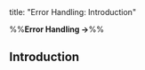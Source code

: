 <frontmatter>
title: "Error Handling: Introduction"
</frontmatter>

<link rel="stylesheet" href="{{baseUrl}}/css/textbook.css">

<div class="website-content" id="all">

%%**Error Handling →**%%

## Introduction

<div id="main">

<include src="what/embed.md" boilerplate  />

</div>

</div>
